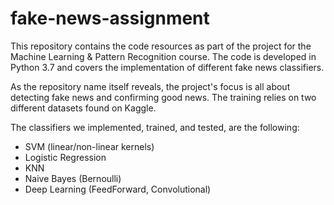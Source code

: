 # fake-news-assignment
This repository contains the code resources as part of the project for the Machine Learning &amp; Pattern Recognition course. The code is developed in Python 3.7 and covers the implementation of different fake news classifiers.

As the repository name itself reveals, the project's focus is all about detecting fake news and confirming good news.
The training relies on two different datasets found on Kaggle.

The classifiers we implemented, trained, and tested, are the following:
  - SVM (linear/non-linear kernels)
  - Logistic Regression
  - KNN
  - Naive Bayes (Bernoulli)
  - Deep Learning (FeedForward, Convolutional)
